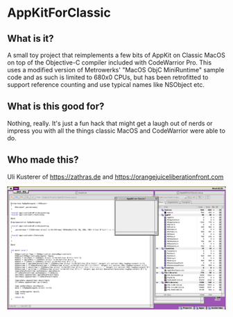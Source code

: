 AppKitForClassic
================

What is it?
-----------

A small toy project that reimplements a few bits of AppKit on Classic MacOS on top of the Objective-C compiler included with CodeWarrior Pro.
This uses a modified version of Metrowerks' "MacOS ObjC MiniRuntime" sample code and as such is limited to 680x0 CPUs, but has been retrofitted
to support reference counting and use typical names like NSObject etc.

What is this good for?
----------------------

Nothing, really. It's just a fun hack that might get a laugh out of nerds or impress you with all the things classic MacOS and CodeWarrior were able to do.

Who made this?
--------------

Uli Kusterer of https://zathras.de and https://orangejuiceliberationfront.com

![Screenshot of AppKitForClassic and CodeWarrior in action](https://github.com/uliwitness/AppKitForClassic/blob/main/readme_screenshot.png)
